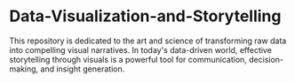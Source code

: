 # Data-Visualization-and-Storytelling
This repository is dedicated to the art and science of transforming raw data into compelling visual narratives. In today's data-driven world, effective storytelling through visuals is a powerful tool for communication, decision-making, and insight generation.
